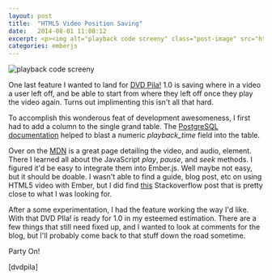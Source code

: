 ```yaml
---
layout: post
title:  "HTML5 Video Position Saving"
date:   2014-08-01 11:08:12
excerpt: <p><img alt="playback code screeny" class="post-image" src="http://www.thehoick.com/images/playback_code.png"/></p>
categories: emberjs
---
```

 

<p><img alt="playback code screeny" class="post-image" src="http://www.thehoick.com/images/playback_code.png" /></p>

<p>One last feature I wanted to land for <a href="http://dvdpila.thehoick.com/" rel="nofollow">DVD Pila!</a> 1.0 is saving where in a video a user left off, and be able to start from where they left off once they play the video again.  Turns out implimenting this isn't all that hard.</p>

<p>To accomplish this wonderous feat of development awesomeness, I first had to add a column to the single grand table.  The <a href="http://www.postgresql.org/docs/9.3/static/sql-altertable.html" rel="nofollow">PostgreSQL documentation</a> helped to blast a numeric <em>playback_time</em> field into the table.  </p>

<p>Over on the <a href="https://developer.mozilla.org/en-US/docs/Web/Guide/HTML/Using_HTML5_audio_and_video" rel="nofollow">MDN</a> is a great page detailing the video, and audio, element.  There I learned all about the JavaScript <em>play</em>, <em>pause</em>, and <em>seek</em> methods.  I figured it'd be easy to integrate them into Ember.js.  Well maybe not easy, but it should be doable.  I wasn't able to find a guide, blog post, etc on using HTML5 video with Ember, but I did find <a href="http://stackoverflow.com/questions/11416776/how-to-display-time-of-video-in-ember-js-handlebars" rel="nofollow">this</a> Stackoverflow post that is pretty close to what I was looking for.</p>

<p>After a some experimentation, I had the feature working the way I'd like.  With that DVD PIla! is ready for 1.0 in my esteemed estimation.  There are a few things that still need fixed up, and I wanted to look at comments for the blog, but I'll probably come back to that stuff down the road sometime.</p>

<p><p class="codepen"></p></p>

<p>Party On!</p>

<p>[dvdpila]</p>
 
